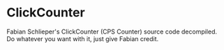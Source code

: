 # ClickCounter
Fabian Schlieper's ClickCounter (CPS Counter) source code decompiled. Do whatever you want with it, just give Fabian credit.
